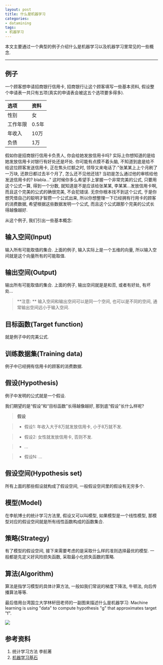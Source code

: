 ```yaml
---
layout: post
title: 什么是机器学习
categories:
- datamining
tags:
- 机器学习
---
```


本文主要通过一个典型的例子介绍什么是机器学习以及机器学习里常见的一些概念. 

---------------------------




## 例子

一个顾客想申请招商银行信用卡, 招商银行让这个顾客填写一些基本资料, 假设整个申请表一共只有五项(真实的申请表会被这五个选项要多得多). 

| 选项      | 资料   | 
| :-------- | :-----| 
| 性别      | 女     |
| 工作年限  | 0.5年  |
| 年收入    | 10万   |
| 负债      | 1万    |

假如你是招商银行信用卡负责人, 你会给她发放信用卡吗? 实际上你想知道的是给她发放信用卡对银行有好处还是坏处. 你可能有点摸不着头脑, 不知道到底是给不给这位顾客发送信用卡, 正在焦头烂额之时, 领导又来电话了:"张某某上上个月刷了一万块, 还款日都过去半个月了, 怎么还不见他还钱? 当初是怎么通过他的审核给他发送信用卡的?  blabla..." 这时候你多么希望手上掌握一个非常完美的公式, 只要用这个公式一算, 得到一个分数, 就知道是不是应该给张某某, 李某某...发放信用卡啊, 而且这个完美的公式的确很完美, 不会犯错误. 无奈你根本找不到这个公式, 于是你想凭借自己的聪明才智攒一个公式出来, 所以你想整理一下已经拥有行用卡的顾客的消费数据, 希望根据这些数据发明一个公式, 而且这个公式跟那个完美的公式长得越像越好. 

从这个例子, 我们引出一些基本概念: 




## 输入空间(Input)

输入所有可能取值的集合. 上面的例子, 输入实际上是一个五维的向量, 所以输入空间就是这个向量所有的可能取值. 




## 输出空间(Output)

输出所有可能取值的集合. 上面的例子, 输出空间就是是和否, 或者有好处, 有坏处... 

> **注意: ** 输入空间和输出空间可以是同一个空间, 也可以是不同的空间, 通常输出空间远小于输入空间. 




## 目标函数(Target function)

就是例子中的完美公式. 




## 训练数据集(Training data)

例子中已经拥有信用卡的顾客的消费数据. 




## 假设(Hypothesis)

例子中发明的公式就是一个假设. 

我们期望的是“假设”和“目标函数”长得越像越好, 那到底“假设”长什么样呢? 

> **假设**

> - 假设1: 年收入大于8万就发放信用卡, 小于8万就不发. 

> - 假设2: 女性就发放信用卡, 否则不发. 

> - ... 

> - 假设N: ... 




## 假设空间(Hypothesis set)

所有上面的那些假设就构成了假设空间, 一般假设空间里的假设有无穷多个. 




## 模型(Model)

在李航博士的统计学习方法里, 假设又可以叫模型, 如果模型是一个线性模型, 那模型对应的假设空间就是所有线性函数构成的函数集合. 




## 策略(Strategy)

有了模型的假设空间, 接下来需要考虑的是采取什么样的准则选择最优的模型. 一般都是先定义好风险损失函数, 采取最小化损失函数的策略. 




## 算法(Algorithm)

算法是指学习模型的具体计算方法, 一般如我们常说的梯度下降法, 牛顿法, 向后传播算法等等. 

最后借用台湾国立大学林轩田老师的一副图来描述什么是机器学习: Machine learning is using "data" to compute hypothesis "g" that approximates target "f".

<img src="{{ site.url }}/images/datamining/what-is-machine-learning/p1.png" class="center" />

 


## 参考资料

1. 统计学习方法 李航著
2. [机器学习基石](https://class.coursera.org/ntumlone-002)
